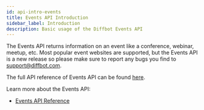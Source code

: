 ```yaml
---
id: api-intro-events
title: Events API Introduction
sidebar_label: Introduction
description: Basic usage of the Diffbot Events API
---
```


The Events API returns information on an event like a conference, webinar, meetup, etc. Most popular event websites are supported, but the Events API is a new release so please make sure to report any bugs you find to [support@diffbot.com](mailto:support@diffbot.com).

The full API reference of Events API can be found [here](api-events).

Learn more about the Events API:

- [Events API Reference](api-event)
